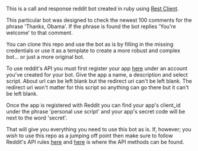 This is a call and response reddit bot created in ruby using [Rest Client](https://github.com/rest-client/rest-client).

This particular bot was designed to check the newest 100 comments for the phrase 'Thanks, Obama'. If the phrase is found the bot replies 'You're welcome' to that comment.

You can clone this repo and use the bot as is by filling in the missing credentials or use it as a template to create a more robust and complex bot... or just a more original bot.

To use reddit's API you must first register your app [here](https://www.reddit.com/prefs/apps) under an account you've created for your bot. Give the app a name, a description and select script. About url can be left blank but the redirect uri can't be left blank. The redirect uri won't matter for this script so anything can go there but it can't be left blank.

Once the app is registered with Reddit you can find your app's client_id under the phrase 'personal use script' and your app's secret code will be next to the word 'secret'. 

That will give you everything you need to use this bot as is. If, however; you wish to use this repo as a jumping off point then make sure to follow Reddit's API rules [here](https://github.com/reddit/reddit/wiki/API) and [here](https://www.reddit.com/dev/api) is where the API methods can be found. 
